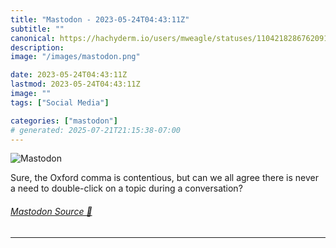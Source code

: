 ```yaml
---
title: "Mastodon - 2023-05-24T04:43:11Z"
subtitle: ""
canonical: https://hachyderm.io/users/mweagle/statuses/110421828676209194
description:
image: "/images/mastodon.png"

date: 2023-05-24T04:43:11Z
lastmod: 2023-05-24T04:43:11Z
image: ""
tags: ["Social Media"]

categories: ["mastodon"]
# generated: 2025-07-21T21:15:38-07:00
---
```

![Mastodon](/images/mastodon.png)

<p>Sure, the Oxford comma is contentious, but can we all agree there is never a need to double-click on a topic during a conversation?</p>


###### [Mastodon Source 🐘](https://hachyderm.io/@mweagle/110421828676209194)

___
